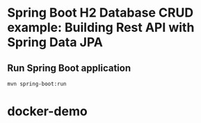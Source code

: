 # Spring Boot H2 Database CRUD example: Building Rest API with Spring Data JPA

## Run Spring Boot application
```
mvn spring-boot:run
```

# docker-demo
